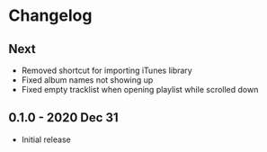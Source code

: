 # Changelog

## Next
- Removed shortcut for importing iTunes library
- Fixed album names not showing up
- Fixed empty tracklist when opening playlist while scrolled down

## 0.1.0 - 2020 Dec 31
- Initial release
